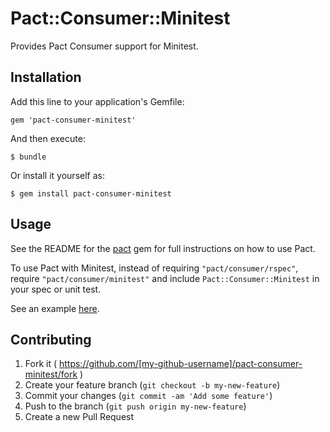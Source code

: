 # Pact::Consumer::Minitest

Provides Pact Consumer support for Minitest.

## Installation

Add this line to your application's Gemfile:

    gem 'pact-consumer-minitest'

And then execute:

    $ bundle

Or install it yourself as:

    $ gem install pact-consumer-minitest

## Usage

See the README for the [pact](https://github.com/realestate-com-au/pact) gem for full instructions on how to use Pact.

To use Pact with Minitest, instead of requiring `"pact/consumer/rspec"`, require `"pact/consumer/minitest"` and include `Pact::Consumer::Minitest` in your spec or unit test.

See an example [here](/example/zoo-app/spec/service_providers/animal_service_client_spec.rb).

## Contributing

1. Fork it ( https://github.com/[my-github-username]/pact-consumer-minitest/fork )
2. Create your feature branch (`git checkout -b my-new-feature`)
3. Commit your changes (`git commit -am 'Add some feature'`)
4. Push to the branch (`git push origin my-new-feature`)
5. Create a new Pull Request
